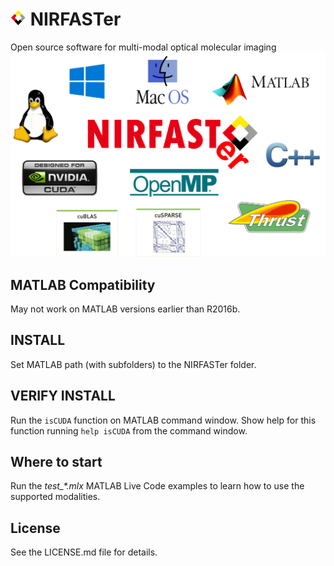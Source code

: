 # ![NIRFASTer](toolbox/help/html/LOGO_nirfast_diamond_25x25.png) NIRFASTer
Open source software for multi-modal optical molecular imaging
![NIRFASTer](toolbox/help/html/NIRFASTer.png )

## MATLAB Compatibility
May not work on MATLAB versions earlier than R2016b.

## INSTALL
Set MATLAB path (with subfolders) to the NIRFASTer folder.

## VERIFY INSTALL
Run the `isCUDA` function on MATLAB command window.
Show help for this function running `help isCUDA` from the command window.

## Where to start
Run the *test_\*.mlx* MATLAB Live Code examples to learn how to use the supported modalities.

## License
See the LICENSE.md file for details.
